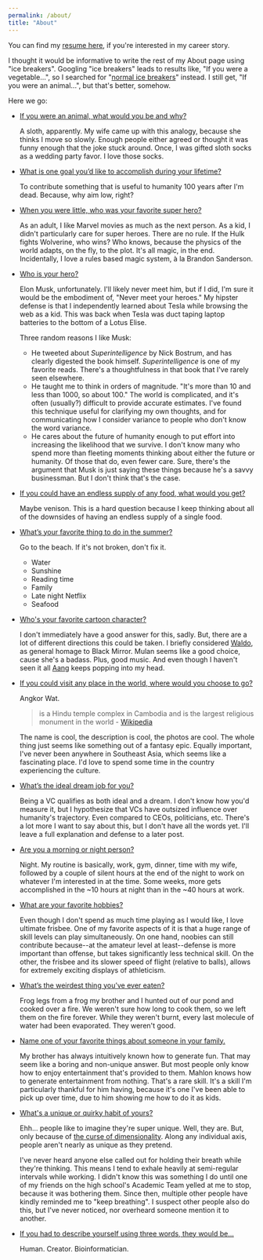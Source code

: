 ```yaml
---
permalink: /about/
title: "About"
---
```


You can find my [resume here](https://drive.google.com/file/d/1C13CJkXqMgaY502JOgk-FFflkOks1PY4/view?usp=sharing), if you're interested in my career story.

I thought it would be informative to write the rest of my About page using "ice breakers".
Googling "ice breakers" leads to results like, "If you were a vegetable...",
so I searched for "[normal ice breakers](https://www.icebreakers.ws/small-group/icebreaker-questions.html)" instead.
I still get, "If you were an animal...", but that's better, somehow.

Here we go:

* <u> If you were an animal, what would you be and why?</u>

  A sloth, apparently.
  My wife came up with this analogy, because she thinks I move so slowly.
  Enough people either agreed or thought it was funny enough that the joke stuck around.
  Once, I was gifted sloth socks as a wedding party favor.
  I love those socks.

* <u> What is one goal you’d like to accomplish during your lifetime? </u>

  To contribute something that is useful to humanity 100 years after I'm dead.
  Because, why aim low, right?

* <u> When you were little, who was your favorite super hero? </u>

  As an adult, I like Marvel movies as much as the next person.
  As a kid, I didn't particularly care for super heroes.
  There are no rule. If the Hulk fights Wolverine, who wins?
  Who knows, because the physics of the world adapts, on the fly, to the plot.
  It's all magic, in the end.
  Incidentally, I love a rules based magic system, à la Brandon Sanderson.

* <u> Who is your hero? </u>

  Elon Musk, unfortunately.
  I'll likely never meet him, but if I did, I'm sure it would be the embodiment of,
  "Never meet your heroes."
  My hipster defense is that I independently learned about Tesla while browsing the web as a kid.
  This was back when Tesla was duct taping laptop batteries to the bottom of a Lotus Elise.

  Three random reasons I like Musk:
  * He tweeted about _Superintelligence_ by Nick Bostrum, and has clearly digested the book himself. _Superintelligence_ is one of my favorite reads. There's a thoughtfulness in that book that I've rarely seen elsewhere.
  * He taught me to think in orders of magnitude.
  "It's more than 10 and less than 1000, so about 100."
  The world is complicated, and it's often (usually?) difficult to provide accurate estimates.
  I've found this technique useful for clarifying my own thoughts,
  and for communicating how I consider variance to people who don't know the word variance.
  * He cares about the future of humanity enough to put effort into increasing the likelihood that we survive.
  I don't know many who spend more than fleeting moments thinking about either the future or humanity.
  Of those that do, even fewer care.
  Sure, there's the argument that Musk is just saying these things because he's a savvy businessman. But I don't think that's the case.


* <u> If you could have an endless supply of any food, what would you get? </u>

    Maybe venison. This is a hard question because I keep thinking about all of the downsides of having an endless supply of a single food.


* <u> What’s your favorite thing to do in the summer? </u>

  Go to the beach. If it's not broken, don't fix it.
  * Water
  * Sunshine
  * Reading time
  * Family
  * Late night Netflix
  * Seafood


* <u> Who's your favorite cartoon character? </u>

  I don't immediately have a good answer for this, sadly.
  But, there are a lot of different directions this could be taken.
  I briefly considered [Waldo](https://en.wikipedia.org/wiki/The_Waldo_Moment),
  as general homage to Black Mirror.
  Mulan seems like a good choice, cause she's a badass. Plus, good music.
  And even though I haven't seen it all [Aang](https://en.wikipedia.org/wiki/Aang) keeps popping into my head.

* <u> If you could visit any place in the world, where would you choose to go? </u>

  Angkor Wat.
  > is a Hindu temple complex in Cambodia and is the largest religious monument in the world
  \- [Wikipedia](https://en.wikipedia.org/wiki/Angkor_Wat)

  The name is cool, the description is cool, the photos are cool.
  The whole thing just seems like something out of a fantasy epic.
  Equally important, I've never been anywhere in Southeast Asia,
  which seems like a fascinating place.
  I'd love to spend some time in the country experiencing the culture.

* <u> What’s the ideal dream job for you? </u>

  Being a VC qualifies as both ideal and a dream.
  I don't know how you'd measure it,
  but I hypothesize that VCs have outsized influence over humanity's trajectory.
  Even compared to CEOs, politicians, etc.
  There's a lot more I want to say about this,
  but I don't have all the words yet.
  I'll leave a full explanation and defense to a later post.

* <u> Are you a morning or night person? </u>

  Night.
  My routine is basically, work, gym, dinner, time with my wife, followed by a couple of silent hours at the end of the night to work on whatever I'm interested in at the time. Some weeks, more gets accomplished in the ~10 hours at night than in the ~40 hours at work.

* <u> What are your favorite hobbies? </u>

  Even though I don't spend as much time playing as I would like,
  I love ultimate frisbee.
  One of my favorite aspects of it is that a huge range of skill levels can play simultaneously.
  On one hand, noobies can still contribute because--at the amateur level at least--defense is more important than offense, but takes significantly less technical skill.
  On the other, the frisbee and its slower speed of flight (relative to balls), allows for extremely exciting displays of athleticism.

* <u> What’s the weirdest thing you’ve ever eaten? </u>

  Frog legs from a frog my brother and I hunted out of our pond and cooked over a fire.
  We weren't sure how long to cook them, so we left them on the fire forever.
  While they weren't burnt, every last molecule of water had been evaporated.
  They weren't good.

* <u> Name one of your favorite things about someone in your family. </u>

  My brother has always intuitively known how to generate fun.
  That may seem like a boring and non-unique answer.
  But most people only know how to enjoy entertainment that's provided to them.
  Mahlon knows how to generate entertainment from nothing.
  That's a rare skill.
  It's a skill I'm particularly thankful for him having,
  because it's one I've been able to pick up over time,
  due to him showing me how to do it as kids.

* <u> What's a unique or quirky habit of yours? </u>

  Ehh... people like to imagine they're super unique.
  Well, they are.
  But, only because of [the curse of dimensionality](https://en.wikipedia.org/wiki/Curse_of_dimensionality).
  Along any individual axis, people aren't nearly as unique as they pretend.

  I've never heard anyone else called out for holding their breath while they're thinking.
  This means I tend to exhale heavily at semi-regular intervals while working.
  I didn't know this was something I do until one of my friends on the high school's Academic Team yelled at me to stop, because it was bothering them. Since then, multiple other people have kindly reminded me to "keep breathing".
  I suspect other people also do this,
  but I've never noticed, nor overheard someone mention it to another.

* <u> If you had to describe yourself using three words, they would be… </u>

  Human. Creator. Bioinformatician.
